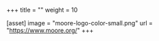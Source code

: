 +++
title = ""
weight = 10

[asset]
  image = "moore-logo-color-small.png"
  url = "https://www.moore.org/"
+++
